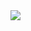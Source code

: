 <img src="https://img.shields.io/badge/s3-FF9900.svg?style=for-the-badge&logo=Amazon-S3&logoColor=white">

